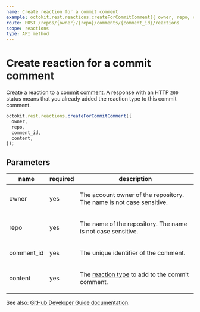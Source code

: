 ```yaml
---
name: Create reaction for a commit comment
example: octokit.rest.reactions.createForCommitComment({ owner, repo, comment_id, content })
route: POST /repos/{owner}/{repo}/comments/{comment_id}/reactions
scope: reactions
type: API method
---
```


# Create reaction for a commit comment

Create a reaction to a [commit comment](https://docs.github.com/rest/reference/repos#comments). A response with an HTTP `200` status means that you already added the reaction type to this commit comment.

```js
octokit.rest.reactions.createForCommitComment({
  owner,
  repo,
  comment_id,
  content,
});
```

## Parameters

<table>
  <thead>
    <tr>
      <th>name</th>
      <th>required</th>
      <th>description</th>
    </tr>
  </thead>
  <tbody>
    <tr><td>owner</td><td>yes</td><td>

The account owner of the repository. The name is not case sensitive.

</td></tr>
<tr><td>repo</td><td>yes</td><td>

The name of the repository. The name is not case sensitive.

</td></tr>
<tr><td>comment_id</td><td>yes</td><td>

The unique identifier of the comment.

</td></tr>
<tr><td>content</td><td>yes</td><td>

The [reaction type](https://docs.github.com/rest/reference/reactions#reaction-types) to add to the commit comment.

</td></tr>
  </tbody>
</table>

See also: [GitHub Developer Guide documentation](https://docs.github.com/rest/reference/reactions#create-reaction-for-a-commit-comment).

